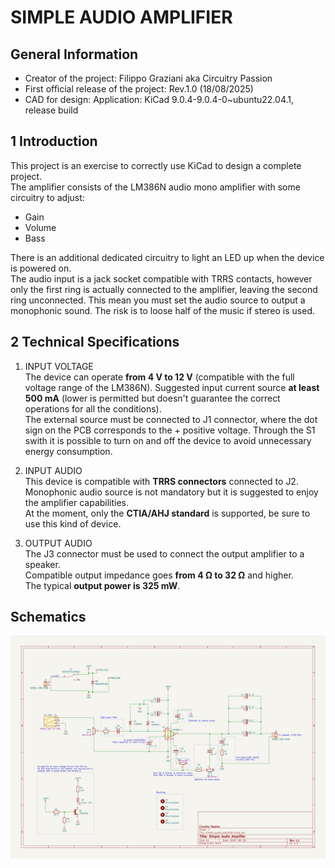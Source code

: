 # SIMPLE AUDIO AMPLIFIER

## General Information

- Creator of the project: Filippo Graziani aka Circuitry Passion
- First official release of the project: Rev.1.0 (18/08/2025)
- CAD for design: Application: KiCad 9.0.4-9.0.4-0~ubuntu22.04.1, release build

## 1 Introduction

This project is an exercise to correctly use KiCad to design a complete project.  
The amplifier consists of the LM386N audio mono amplifier with some circuitry to adjust:

- Gain
- Volume
- Bass

There is an additional dedicated circuitry to light an LED up when the device is powered on.  
The audio input is a jack socket compatible with TRRS contacts, however only the first ring is actually connected to the amplifier, leaving the second ring unconnected. This mean you must set the audio source to output a monophonic sound. The risk is to loose half of the music if stereo is used.

## 2 Technical Specifications

1) INPUT VOLTAGE  
The device can operate **from 4 V to 12 V** (compatible with the full voltage range of the LM386N). Suggested input current source **at least 500 mA** (lower is permitted but doesn't guarantee the correct operations for all the conditions).  
The external source must be connected to J1 connector, where the dot sign on the PCB corresponds to the + positive voltage.
Through the S1 swith it is possible to turn on and off the device to avoid unnecessary energy consumption.

2) INPUT AUDIO  
This device is compatible with **TRRS connectors** connected to J2. Monophonic audio source is not mandatory but it is suggested to enjoy the amplifier capabilities.  
At the moment, only the **CTIA/AHJ standard** is supported, be sure to use this kind of device.  

3) OUTPUT AUDIO  
The J3 connector must be used to connect the output amplifier to a speaker.  
Compatible output impedance goes **from 4 Ω to 32 Ω** and higher.  
The typical **output power is 325 mW**.

## Schematics

![drawing](./output/simple_audio_amplifier.svg)
